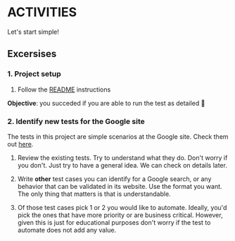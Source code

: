# ACTIVITIES

Let's start simple!

## Excersises

### 1. Project setup
1. Follow the [README](https://github.com/falessa/cypress-examples/blob/main/README.md) instructions

**Objective**: you succeded if you are able to run the test as detailed 💪

### 2. Identify new tests for the Google site

The tests in this project are simple scenarios at the Google site. Check them out [here](https://github.com/falessa/cypress-examples/blob/main/cypress/e2e/google-search/google_search.cy.js).

1. Review the existing tests. Try to understand what they do. Don't worry if you don't. Just try to have a general idea. We can check on details later.

2. Write **other** test cases you can identify for a Google search, or any behavior that can be validated in its website. Use the format you want. The only thing that matters is that is understandable.

3. Of those test cases pick 1 or 2 you would like to automate. Ideally, you'd pick the ones that have more priority or are business critical. However, given this is just for educational purposes don't worry if the test to automate does not add any value.